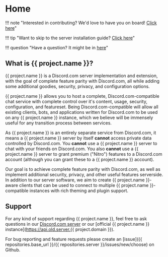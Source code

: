 # Home

!!! note "Interested in contributing? We'd love to have you on board! [Click here](contributing)"

!!! tip "Want to skip to the server installation guide? [Click here](setup/server)"

!!! question "Have a question? It might be in [here](faq.md)"

## What is {{ project.name }}?

{{ project.name }} is a Discord.com server implementation and extension,
with the goal of complete feature parity with Discord.com,
all while adding some additional goodies, security, privacy, and configuration options.

{{ project.name }} allows you to host a complete, Discord.com-compatible chat service
with complete control over it's content, usage, security, configuration, and featureset.
Being Discord.com-compatible will allow all existing clients, bots, and applications written for
Discord.com to be used on any {{ project.name }} instance, which we believe will be immensely useful
for any transition process between services.

As {{ project.name }} is an entirely separate service from Discord.com, it means a {{ project.name }} server by itself **cannot**
access private data controlled by Discord.com. You **cannot** use a {{ project.name }} server to chat with your friends on Discord.com.
You also **cannot** use a {{ project.name }} server to grant premium ("Nitro") features to a Discord.com account (although you can grant these to a {{ project.name }} account).

Our goal is to achieve complete feature parity with Discord.com, as well as
implement additional security, privacy, and other useful features serverside.
In addition to our server software, we aim to create {{ project.name }}-aware clients that can be used to connect
to multiple {{ project.name }}-compatible instances with rich theming and plugin support.

## Support

For any kind of support regarding {{ project.name }}, feel free to ask questions in our [Discord.com server](https://discord.gg/Ms5Ev7S6bF)
or our [official {{ project.name }} instance](https://api.old.server.{{ project.domain }}).

For bug reporting and feature requests please create an [issue]({{ repositories.base_url }}/{{ repositories.server }}/issues/new/choose) on Github.
